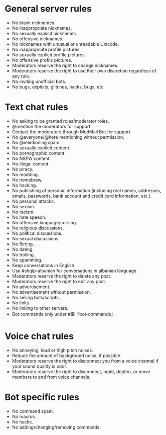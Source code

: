 # General server rules

- No blank nicknames.
- No inappropriate nicknames.
- No sexually explicit nicknames.
- No offensive nicknames.
- No nicknames with unusual or unreadable Unicode.
- No inappropriate profile pictures.
- No sexually explicit profile pictures.
- No offensive profile pictures.
- Moderators reserve the right to change nicknames.
- Moderators reserve the right to use their own discretion regardless of any rule.
- No inviting unofficial bots.
- No bugs, exploits, glitches, hacks, bugs, etc.

# Text chat rules

- No asking to be granted roles/moderator roles.
- @mention the moderators for support.
- Contact the moderators through ModMail Bot for support.
- No @everyone/@here mentioning without permission.
- No @mentioning spam.
- No sexually explicit content.
- No pornographic content.
- No NSFW content.
- No illegal content.
- No piracy.
- No modding.
- No homebrew.
- No hacking.
- No publishing of personal information (including real names, addresses, emails, passwords, bank account and credit card information, etc.).
- No personal attacks.
- No sexism.
- No racism.
- No hate speech.
- No offensive language/cursing.
- No religious discussions.
- No political discussions.
- No sexual discussions.
- No flirting.
- No dating.
- No trolling.
- No spamming.
- Keep conversations in English.
- Use #shqip-albanian for conversations in albanian language.
- Moderators reserve the right to delete any post.
- Moderators reserve the right to edit any post.
- No advertisement.
- No advertisement without permission.
- No selling bots/scripts.
- No links.
- No linking to other servers.
- Bot commands only under #🟥『bot-commands』.

# Voice chat rules

- No annoying, loud or high pitch noises.
- Reduce the amount of background noise, if possible.
- Moderators reserve the right to disconnect you from a voice channel if your sound quality is poor.
- Moderators reserve the right to disconnect, mute, deafen, or move members to and from voice channels.

# Bot specific rules

- No command spam.
- No macros.
- No hacks.
- No adding/changing/removing commands.
